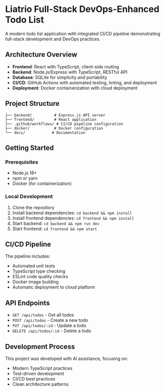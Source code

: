 # Liatrio Full-Stack DevOps-Enhanced Todo List

A modern todo list application with integrated CI/CD pipeline demonstrating full-stack development and DevOps practices.

## Architecture Overview

- **Frontend**: React with TypeScript, client-side routing
- **Backend**: Node.js/Express with TypeScript, RESTful API
- **Database**: SQLite for simplicity and portability
- **CI/CD**: GitHub Actions with automated testing, linting, and deployment
- **Deployment**: Docker containerization with cloud deployment

## Project Structure

```
├── backend/          # Express.js API server
├── frontend/         # React application
├── .github/workflows/ # CI/CD pipeline configuration
├── docker/           # Docker configuration
└── docs/            # Documentation
```

## Getting Started

### Prerequisites

- Node.js 18+
- npm or yarn
- Docker (for containerization)

### Local Development

1. Clone the repository
2. Install backend dependencies: `cd backend && npm install`
3. Install frontend dependencies: `cd frontend && npm install`
4. Start backend: `cd backend && npm run dev`
5. Start frontend: `cd frontend && npm start`

## CI/CD Pipeline

The pipeline includes:

- Automated unit tests
- TypeScript type checking
- ESLint code quality checks
- Docker image building
- Automatic deployment to cloud platform

## API Endpoints

- `GET /api/todos` - Get all todos
- `POST /api/todos` - Create a new todo
- `PUT /api/todos/:id` - Update a todo
- `DELETE /api/todos/:id` - Delete a todo

## Development Process

This project was developed with AI assistance, focusing on:

- Modern TypeScript practices
- Test-driven development
- CI/CD best practices
- Clean architecture patterns
